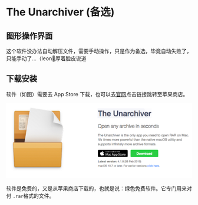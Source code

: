 # The Unarchiver (备选)
## 图形操作界面
这个软件没办法自动解压文件，需要手动操作，只是作为备选，毕竟自动失败了，只能手动了…（leon🌝厚着脸皮说道

## 下载安装
软件（如图）需要去 App Store 下载，也可以去[官网](https://theunarchiver.com/)点击链接跳转至苹果商店。

![The Unarchiver](https://github.com/Linerre/Jessie/blob/master/bash/images/The-Unarchiver.jpg)

软件是免费的，又是从苹果商店下载的，也就是说：绿色免费软件。它专门用来对付 `.rar`格式的文件。